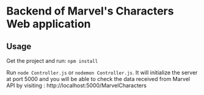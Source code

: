 # Backend of Marvel's Characters Web application

## Usage

Get the project and run: `npm install`

Run `node Controller.js` or `nodemon Controller.js`. It will initialize the server at port 5000 and you will be able to check the data received from Marvel API by visiting : http://localhost:5000/MarvelCharacters
